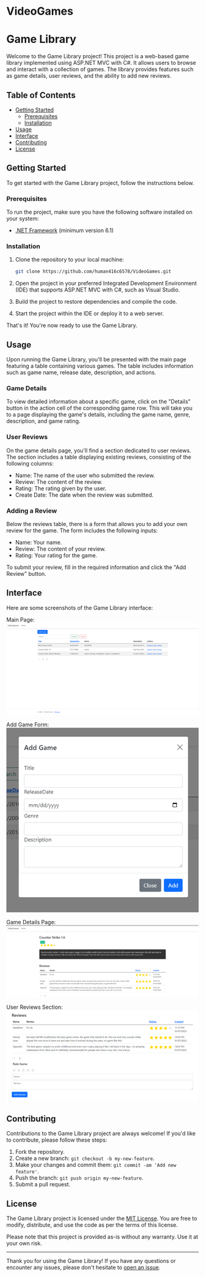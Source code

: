 # VideoGames
# Game Library

Welcome to the Game Library project! This project is a web-based game library implemented using ASP.NET MVC with C#. It allows users to browse and interact with a collection of games. The library provides features such as game details, user reviews, and the ability to add new reviews.

## Table of Contents

- [Getting Started](#getting-started)
  - [Prerequisites](#prerequisites)
  - [Installation](#installation)
- [Usage](#usage)
- [Interface](#interface)
- [Contributing](#contributing)
- [License](#license)

## Getting Started

To get started with the Game Library project, follow the instructions below.

### Prerequisites

To run the project, make sure you have the following software installed on your system:

- [.NET Framework](https://dotnet.microsoft.com/download/dotnet-framework) (minimum version 6.1)

### Installation

1. Clone the repository to your local machine:

   ```bash
   git clone https://github.com/human416c6578/VideoGames.git
   ```

2. Open the project in your preferred Integrated Development Environment (IDE) that supports ASP.NET MVC with C#, such as Visual Studio.

3. Build the project to restore dependencies and compile the code.

4. Start the project within the IDE or deploy it to a web server.

That's it! You're now ready to use the Game Library.

## Usage

Upon running the Game Library, you'll be presented with the main page featuring a table containing various games. The table includes information such as game name, release date, description, and actions.

### Game Details

To view detailed information about a specific game, click on the "Details" button in the action cell of the corresponding game row. This will take you to a page displaying the game's details, including the game name, genre, description, and game rating.

### User Reviews

On the game details page, you'll find a section dedicated to user reviews. The section includes a table displaying existing reviews, consisting of the following columns:

- Name: The name of the user who submitted the review.
- Review: The content of the review.
- Rating: The rating given by the user.
- Create Date: The date when the review was submitted.

### Adding a Review

Below the reviews table, there is a form that allows you to add your own review for the game. The form includes the following inputs:

- Name: Your name.
- Review: The content of your review.
- Rating: Your rating for the game.

To submit your review, fill in the required information and click the "Add Review" button.

## Interface
Here are some screenshots of the Game Library interface:

Main Page:
![Index Page](images/index.png)

Add Game Form:
![Add Game Form](images/game_form.png)

Game Details Page:
![Game Details](images/game_details.png)

User Reviews Section:
![Game Reviews](images/reviews.png)

## Contributing

Contributions to the Game Library project are always welcome! If you'd like to contribute, please follow these steps:

1. Fork the repository.
2. Create a new branch: `git checkout -b my-new-feature`.
3. Make your changes and commit them: `git commit -am 'Add new feature'`.
4. Push the branch: `git push origin my-new-feature`.
5. Submit a pull request.

## License

The Game Library project is licensed under the [MIT License](LICENSE). You are free to modify, distribute, and use the code as per the terms of this license.

Please note that this project is provided as-is without any warranty. Use it at your own risk.

---

Thank you for using the Game Library! If you have any questions or encounter any issues, please don't hesitate to [open an issue](https://github.com/human416c6578/VideoGames/issues).
